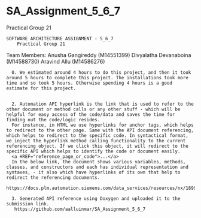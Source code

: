 # SA_Assignment_5_6_7
Practical Group 21

	SOFTWARE ARCHITECTURE ASSIGNMENT - 5_6_7
        Practical Group 21

Team Members:
Anusha Gangireddy (M14551399)
Divyalatha Devanaboina (M14588730)
Aravind Allu (M14586276)


      0. We estimated around 4 hours to do this project, and then it took around 5 hours to complete this project. The installations took more time and so took 5 hours. Otherwise spending 4 hours is a good estimate for this project.


      2. Automation API hyperlink is the link that is used to refer to the other document or method calls or any other stuff - which will be helpful for easy access of the code/data and saves the time for finding out the code/logic resides.
      For instance, in HTML we use hyperlinks for anchor tags, which helps to redirect to the other page. Same with the API document referencing, which helps to redirect to the specific code. In syntactical format, we inject the hyperlink method calling functionality to the current referencing object. If we click this object, it will redirect to the specific API which helps to identify the code or document easily.
      <a HREF="reference_page_or_code">...</a>
      In the below link, the document shows various variables, methods, classes, and constructors and each has individual representation and syntaxes, - it also which have hyperlinks of its own that help to redirect the referencing documents.
      https://docs.plm.automation.siemens.com/data_services/resources/nx/1899/nx_api/custom/en_US/nxopen_net/a00963.html

      3. Generated API reference using Doxygen and uploaded it to the submission link.
       https://github.com/aalluinmar/SA_Assignment_5_6_7


